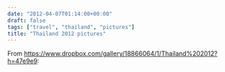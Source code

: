 ```yaml
---
date: "2012-04-07T01:14:00+00:00"
draft: false
tags: ["travel", "thailand", "pictures"]
title: "Thailand 2012 pictures"
---
```

From https://www.dropbox.com/gallery/18866064/1/Thailand%202012?h=47e9e9:

